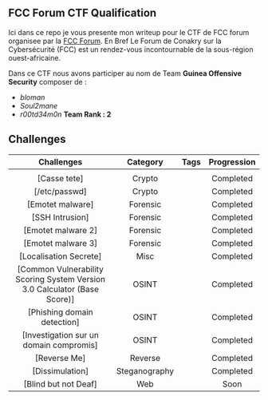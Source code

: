 ## FCC Forum CTF Qualification
Ici dans ce repo je vous presente mon writeup pour le CTF de FCC forum organisee par la [FCC Forum](https://forum-fcc.com/).
En Bref Le Forum de Conakry sur la Cybersécurité (FCC) est un rendez-vous incontournable de la sous-région ouest-africaine. 

Dans ce CTF nous avons participer au nom de Team **Guinea Offensive Security** composer de :
- *bloman*
- *Soul2mane* 
- *r00td34m0n*
**Team Rank : 2**

## Challenges

| Challenges | Category |                                                Tags                                                | Progression |
|:-------------:|:----------:|:--------------------------------------------------------------------------------------------------:|:---------:|
|               |            |                                                                                                    |           |
|     [Casse tete]      |    Crypto    |                                                                            | Completed |
|     [/etc/passwd]      |    Crypto    |                                                                            | Completed |
|     [Emotet malware]      |    Forensic    |                                                                            | Completed |
|     [SSH Intrusion]      |    Forensic    |                                                                            | Completed |
|     [Emotet malware 2]      |    Forensic    |                                                                            | Completed |
|     [Emotet malware 3]      |    Forensic    |                                                                            | Completed |
|     [Localisation Secrete]      |    Misc    |                                                                            | Completed |
|     [Common Vulnerability Scoring System Version 3.0 Calculator (Base Score)]     |    OSINT    |                                                                            | Completed |
|     [Phishing domain detection]      |    OSINT    |                                                                            | Completed |
|     [Investigation sur un domain compromis]      |    OSINT    |                                                                            | Completed |
|     [Reverse Me]      |    Reverse    |                                                                            | Completed |
|     [Dissimulation]      |    Steganography    |                                                                            | Completed |
|     [Blind but not Deaf]      |    Web    |                                                                            | Soon |